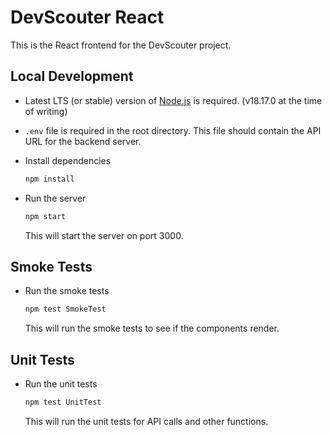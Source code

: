# DevScouter React

This is the React frontend for the DevScouter project.

## Local Development

- Latest LTS (or stable) version of [Node.js](https://nodejs.org/en/) is required. (v18.17.0 at the time of writing)

- `.env` file is required in the root directory. This file should contain the API URL for the backend server.

- Install dependencies

    ``` bash
    npm install
    ```

- Run the server

     ``` bash
    npm start
    ```

    This will start the server on port 3000.

## Smoke Tests

- Run the smoke tests

    ``` bash
    npm test SmokeTest
    ```

    This will run the smoke tests to see if the components render.

## Unit Tests

- Run the unit tests

    ``` bash
    npm test UnitTest
    ```

    This will run the unit tests for API calls and other functions.
